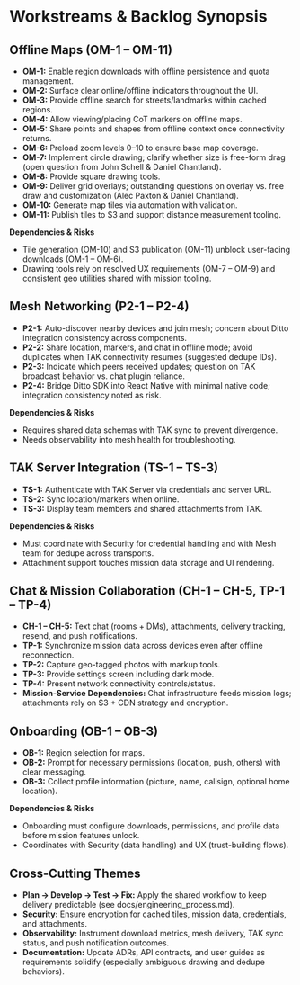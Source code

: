 # Workstreams & Backlog Synopsis

## Offline Maps (OM-1 – OM-11)
- **OM-1:** Enable region downloads with offline persistence and quota management.
- **OM-2:** Surface clear online/offline indicators throughout the UI.
- **OM-3:** Provide offline search for streets/landmarks within cached regions.
- **OM-4:** Allow viewing/placing CoT markers on offline maps.
- **OM-5:** Share points and shapes from offline context once connectivity returns.
- **OM-6:** Preload zoom levels 0–10 to ensure base map coverage.
- **OM-7:** Implement circle drawing; clarify whether size is free-form drag (open question from John Schell & Daniel Chantland).
- **OM-8:** Provide square drawing tools.
- **OM-9:** Deliver grid overlays; outstanding questions on overlay vs. free draw and customization (Alec Paxton & Daniel Chantland).
- **OM-10:** Generate map tiles via automation with validation.
- **OM-11:** Publish tiles to S3 and support distance measurement tooling.

**Dependencies & Risks**
- Tile generation (OM-10) and S3 publication (OM-11) unblock user-facing downloads (OM-1 – OM-6).
- Drawing tools rely on resolved UX requirements (OM-7 – OM-9) and consistent geo utilities shared with mission tooling.

## Mesh Networking (P2-1 – P2-4)
- **P2-1:** Auto-discover nearby devices and join mesh; concern about Ditto integration consistency across components.
- **P2-2:** Share location, markers, and chat in offline mode; avoid duplicates when TAK connectivity resumes (suggested dedupe IDs).
- **P2-3:** Indicate which peers received updates; question on TAK broadcast behavior vs. chat plugin reliance.
- **P2-4:** Bridge Ditto SDK into React Native with minimal native code; integration consistency noted as risk.

**Dependencies & Risks**
- Requires shared data schemas with TAK sync to prevent divergence.
- Needs observability into mesh health for troubleshooting.

## TAK Server Integration (TS-1 – TS-3)
- **TS-1:** Authenticate with TAK Server via credentials and server URL.
- **TS-2:** Sync location/markers when online.
- **TS-3:** Display team members and shared attachments from TAK.

**Dependencies & Risks**
- Must coordinate with Security for credential handling and with Mesh team for dedupe across transports.
- Attachment support touches mission data storage and UI rendering.

## Chat & Mission Collaboration (CH-1 – CH-5, TP-1 – TP-4)
- **CH-1 – CH-5:** Text chat (rooms + DMs), attachments, delivery tracking, resend, and push notifications.
- **TP-1:** Synchronize mission data across devices even after offline reconnection.
- **TP-2:** Capture geo-tagged photos with markup tools.
- **TP-3:** Provide settings screen including dark mode.
- **TP-4:** Present network connectivity controls/status.
- **Mission-Service Dependencies:** Chat infrastructure feeds mission logs; attachments rely on S3 + CDN strategy and encryption.

## Onboarding (OB-1 – OB-3)
- **OB-1:** Region selection for maps.
- **OB-2:** Prompt for necessary permissions (location, push, others) with clear messaging.
- **OB-3:** Collect profile information (picture, name, callsign, optional home location).

**Dependencies & Risks**
- Onboarding must configure downloads, permissions, and profile data before mission features unlock.
- Coordinates with Security (data handling) and UX (trust-building flows).

## Cross-Cutting Themes
- **Plan → Develop → Test → Fix:** Apply the shared workflow to keep delivery predictable (see docs/engineering_process.md).
- **Security:** Ensure encryption for cached tiles, mission data, credentials, and attachments.
- **Observability:** Instrument download metrics, mesh delivery, TAK sync status, and push notification outcomes.
- **Documentation:** Update ADRs, API contracts, and user guides as requirements solidify (especially ambiguous drawing and dedupe behaviors).
